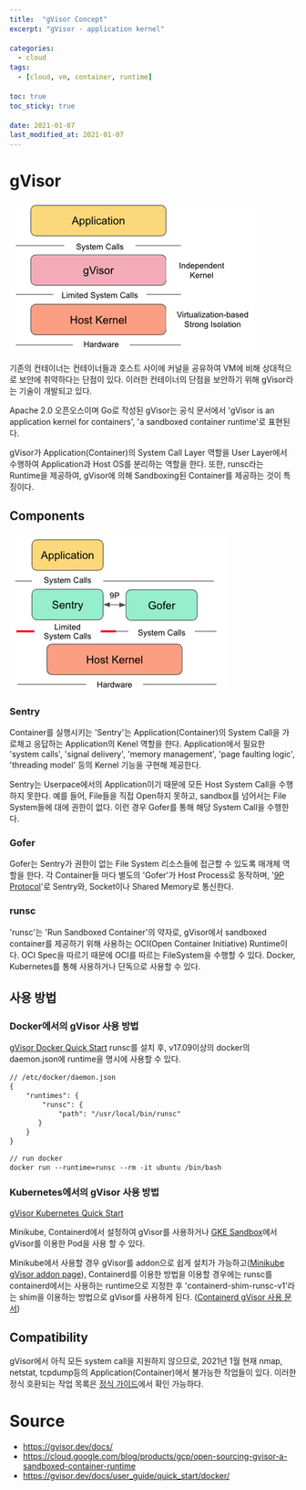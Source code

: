 ```yaml
---
title:  "gVisor Concept"
excerpt: "gVisor - application kernel"

categories:
  - cloud
tags:
  - [cloud, vm, container, runtime]

toc: true
toc_sticky: true
 
date: 2021-01-07
last_modified_at: 2021-01-07
---
```


# gVisor

![gVisor](/assets/img/cloud/2021-01-07-23-18-18.png)

기존의 컨테이너는 컨테이너들과 호스트 사이에 커널을 공유하여 VM에 비해 상대적으로 보안에 취약하다는 단점이 있다. 이러한 컨테이너의 단점을 보안하기 위해 gVisor라는 기술이 개발되고 있다.

Apache 2.0 오픈오스이며 Go로 작성된 gVisor는 공식 문서에서 'gVisor is an application kernel for containers', 'a sandboxed container runtime'로 표현된다.

gVisor가 Application(Container)의 System Call Layer 역할을 User Layer에서 수행하여 Application과 Host OS를 분리하는 역할을 한다. 또한, runsc라는 Runtime을 제공하여, gVisor에 의해 Sandboxing된 Container를 제공하는 것이 특징이다.

## Components

![gVisor Components](/assets/img/cloud/2021-01-07-23-18-34.png)

### Sentry
Container를 실행시키는 'Sentry'는 Application(Container)의 System Call을 가로채고 응답하는 Application의 Kenel 역할을 한다. Application에서 필요한 'system calls', 'signal delivery', 'memory management', 'page faulting logic', 'threading model' 등의 Kernel 기능을 구현해 제공한다.

Sentry는 Userpace에서의 Application이기 때문에 모든 Host System Call을 수행하지 못한다. 예를 들어, File들을 직접 Open하지 못하고, sandbox를 넘어서는 File System들에 대에 권한이 없다. 이런 경우 Gofer를 통해 해당 System Call을 수행한다.

### Gofer
Gofer는 Sentry가 권한이 없는 File System 리소스들에 접근할 수 있도록 매개체 역할을 한다. 각 Container들 마다 별도의 'Gofer'가 Host Process로 동작하며, '[9P Protocol](https://en.wikipedia.org/wiki/9P_(protocol))'로 Sentry와, Socket이나 Shared Memory로 통신한다.

### runsc
'runsc'는 'Run Sandboxed Container'의 약자로, gVisor에서 sandboxed container를 제공하기 위해 사용하는 OCI(Open Container Initiative) Runtime이다. OCI Spec을 따르기 때문에 OCI를 따르는 FileSystem을 수행할 수 있다. Docker, Kubernetes를 통해 사용하거나 단독으로 사용할 수 있다.


## 사용 방법
### Docker에서의 gVisor 사용 방법
[gVisor Docker Quick Start](https://gvisor.dev/docs/user_guide/quick_start/docker/)
runsc를 설치 후, v17.09이상의 docker의 daemon.json에 runtime을 명시에 사용할 수 있다.
```
// /etc/docker/daemon.json
{
    "runtimes": {
        "runsc": {
            "path": "/usr/local/bin/runsc"
       }
    }
}
```

```
// run docker
docker run --runtime=runsc --rm -it ubuntu /bin/bash
```

### Kubernetes에서의 gVisor 사용 방법
[gVisor Kubernetes Quick Start](https://gvisor.dev/docs/user_guide/quick_start/kubernetes/)

Minikube, Containerd에서 설정하여 gVisor를 사용하거나 [GKE Sandbox](https://cloud.google.com/kubernetes-engine/docs/concepts/sandbox-pods)에서 gVisor를 이용한 Pod을 사용 할 수 있다.

Minikube에서 사용할 경우 gVisor를 addon으로 쉽게 설치가 가능하고([Minikube gVisor addon page](https://github.com/kubernetes/minikube/blob/master/deploy/addons/gvisor/README.md)), Containerd를 이용한 방법을 이용할 경우에는 runsc를 containerd에서는 사용하는 runtime으로 지정한 후 'containerd-shim-runsc-v1'라는 shim을 이용하는 방법으로 gVisor를 사용하게 된다. ([Containerd gVisor 사용 문서](https://gvisor.dev/docs/user_guide/containerd/quick_start/))

## Compatibility
gVisor에서 아직 모든 system call을 지원하지 않으므로, 2021년 1월 현재 nmap, netstat, tcpdump등의 Application(Container)에서 불가능한 작업들이 있다. 이러한 정식 호환되는 작업 목록은 [정식 가이드](https://gvisor.dev/docs/user_guide/compatibility/)에서 확인 가능하다.



# Source
- https://gvisor.dev/docs/
- https://cloud.google.com/blog/products/gcp/open-sourcing-gvisor-a-sandboxed-container-runtime
- https://gvisor.dev/docs/user_guide/quick_start/docker/